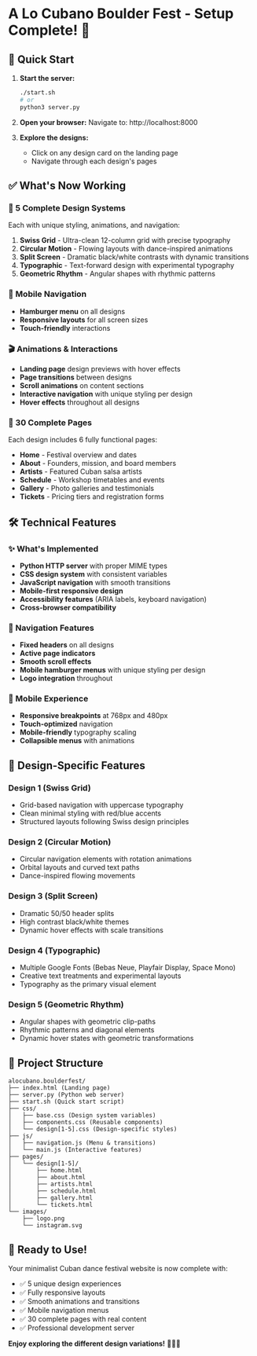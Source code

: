 # A Lo Cubano Boulder Fest - Setup Complete! 🎉

## 🚀 Quick Start

1. **Start the server:**
   ```bash
   ./start.sh
   # or
   python3 server.py
   ```

2. **Open your browser:**
   Navigate to: http://localhost:8000

3. **Explore the designs:**
   - Click on any design card on the landing page
   - Navigate through each design's pages

## ✅ What's Now Working

### 🎨 5 Complete Design Systems
Each with unique styling, animations, and navigation:

1. **Swiss Grid** - Ultra-clean 12-column grid with precise typography
2. **Circular Motion** - Flowing layouts with dance-inspired animations  
3. **Split Screen** - Dramatic black/white contrasts with dynamic transitions
4. **Typographic** - Text-forward design with experimental typography
5. **Geometric Rhythm** - Angular shapes with rhythmic patterns

### 📱 Mobile Navigation
- **Hamburger menu** on all designs
- **Responsive layouts** for all screen sizes
- **Touch-friendly** interactions

### 🎬 Animations & Interactions
- **Landing page** design previews with hover effects
- **Page transitions** between designs
- **Scroll animations** on content sections
- **Interactive navigation** with unique styling per design
- **Hover effects** throughout all designs

### 📄 30 Complete Pages
Each design includes 6 fully functional pages:
- **Home** - Festival overview and dates
- **About** - Founders, mission, and board members
- **Artists** - Featured Cuban salsa artists
- **Schedule** - Workshop timetables and events
- **Gallery** - Photo galleries and testimonials
- **Tickets** - Pricing tiers and registration forms

## 🛠 Technical Features

### ✨ What's Implemented
- **Python HTTP server** with proper MIME types
- **CSS design system** with consistent variables
- **JavaScript navigation** with smooth transitions
- **Mobile-first responsive design**
- **Accessibility features** (ARIA labels, keyboard navigation)
- **Cross-browser compatibility**

### 🎯 Navigation Features
- **Fixed headers** on all designs
- **Active page indicators**
- **Smooth scroll effects**
- **Mobile hamburger menus** with unique styling per design
- **Logo integration** throughout

### 📱 Mobile Experience
- **Responsive breakpoints** at 768px and 480px
- **Touch-optimized** navigation
- **Mobile-friendly** typography scaling
- **Collapsible menus** with animations

## 🎨 Design-Specific Features

### Design 1 (Swiss Grid)
- Grid-based navigation with uppercase typography
- Clean minimal styling with red/blue accents
- Structured layouts following Swiss design principles

### Design 2 (Circular Motion)
- Circular navigation elements with rotation animations
- Orbital layouts and curved text paths
- Dance-inspired flowing movements

### Design 3 (Split Screen)
- Dramatic 50/50 header splits
- High contrast black/white themes
- Dynamic hover effects with scale transitions

### Design 4 (Typographic)
- Multiple Google Fonts (Bebas Neue, Playfair Display, Space Mono)
- Creative text treatments and experimental layouts
- Typography as the primary visual element

### Design 5 (Geometric Rhythm)
- Angular shapes with geometric clip-paths
- Rhythmic patterns and diagonal elements
- Dynamic hover states with geometric transformations

## 📁 Project Structure

```
alocubano.boulderfest/
├── index.html (Landing page)
├── server.py (Python web server)
├── start.sh (Quick start script)
├── css/
│   ├── base.css (Design system variables)
│   ├── components.css (Reusable components)
│   └── design[1-5].css (Design-specific styles)
├── js/
│   ├── navigation.js (Menu & transitions)
│   └── main.js (Interactive features)
├── pages/
│   └── design[1-5]/
│       ├── home.html
│       ├── about.html
│       ├── artists.html
│       ├── schedule.html
│       ├── gallery.html
│       └── tickets.html
└── images/
    ├── logo.png
    └── instagram.svg
```

## 🎉 Ready to Use!

Your minimalist Cuban dance festival website is now complete with:
- ✅ 5 unique design experiences
- ✅ Fully responsive layouts
- ✅ Smooth animations and transitions
- ✅ Mobile navigation menus
- ✅ 30 complete pages with real content
- ✅ Professional development server

**Enjoy exploring the different design variations!** 🎵💃🕺